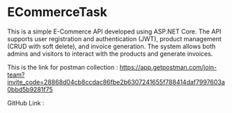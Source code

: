 # ECommerceTask


This is a simple E-Commerce API developed using ASP.NET Core. The API supports user registration and authentication (JWT), product management (CRUD with soft delete), and invoice generation. The system allows both admins and visitors to interact with the products and generate invoices.

This is the link for postman collection : 
https://app.getpostman.com/join-team?invite_code=28868d04cb8ccdac86fbe2b6307241655f788414daf7997603a0bbd5b9281f75

GitHub Link : 
